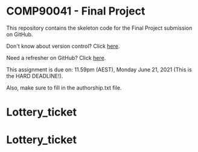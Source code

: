 # COMP90041 - Final Project

This repository contains the skeleton code for the Final Project submission on GitHub.

Don't know about version control? Click [here](https://www.atlassian.com/git/tutorials/what-is-version-control).

Need a refresher on GitHub? Click [here](https://guides.github.com/activities/hello-world/).

This assignment is due on:
11.59pm (AEST), Monday June 21, 2021 (This is the HARD DEADLINE!).

Also, make sure to fill in the authorship.txt file.
# Lottery_ticket
# Lottery_ticket
